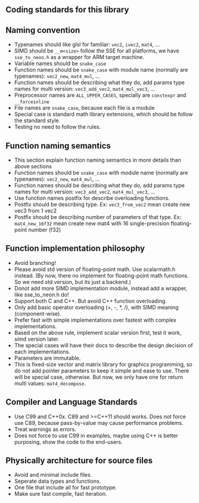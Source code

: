 Coding standards for this library
---------------------------------

Naming convention
-----------------
- Typenames should like glsl for familiar: `vec2`, `ivec2`, `mat4`, ...
- SIMD should be `__m<size>` follow the SSE for all platforms, we have `sse_to_neon.h` as a wrapper for ARM target machine.
- Variable names should be `snake_case`
- Function names should be `snake_case` with module name (normally are typenames): `vec2_new`, `mat4_mul`, ...
- Function names should be describing what they do, add params type names for multi version: `vec3_add_vec2`, `mat4_mul_vec3`, ...
- Preprocessor names are `ALL_UPPER_CASES`, specially are `constexpr` and `__forceinline`
- File names are `snake_case`, because each file is a module
- Special case is standard math library extensions, which should be follow the standard style
- Testing no need to follow the rules.

Function naming semantics
-------------------------
- This section explain function naming semantics in more details than above sections
- Function names should be `snake_case` with module name (normally are typenames): `vec2_new`, `mat4_mul`, ...
- Function names should be describing what they do, add params type names for multi version: `vec3_add_vec2`, `mat4_mul_vec3`, ...
- Use function names postfix for describe overloading functions.
- Postfix should be describing type. Ex: `vec3_from_vec2` mean create new vec3 from 1 vec2
- Postfix should be describing number of parameters of that type. Ex: `mat4_new_16f32` mean create new mat4 with 16 single-precision floating-point number (f32)

Function implementation philosophy
----------------------------------
- Avoid branching!
- Please avoid std version of floating-point math. Use scalarmath.h instead. (By now, there no implement for floating-point math functions. So we need std version, but its just a backend.)
- Donot add more SIMD implementation module, instead add a wrapper, like sse_to_neon.h do!
- Support both C and C++. But avoid C++ function overloading.
- Only add basic operator overloading (+, -, *, /), with SIMD meaning (component-wise).
- Prefer fast with simple implementations over fastest with complex implementations.
- Based on the above rule, implement scalar version first, test it work, simd version later.
- The special cases will have their docs to describe the design decision of each implementations.
- Parameters are immutable.
- This is fixed-size vector and matrix library for graphics programming, so do not add pointer parameters to keep it simple and ease to use. There will be special case, otherwise. But now, we only have one for return multi values: `mat4_decompose`.

Compiler and Language Standards
-------------------------------
- Use C99 and C++0x. C89 and >=C++11 should works. Does not force use C89, because pass-by-value may cause performance problems.
- Treat warnings as errors.
- Does not force to use C99 in examples, maybe using C++ is better purposing, show the code to the end-users. 

Physically architecture for source files
----------------------------------------
- Avoid and minimal include files.
- Seperate data types and functions.
- One file that include all for fast prototype.
- Make sure fast compile, fast iteration.
